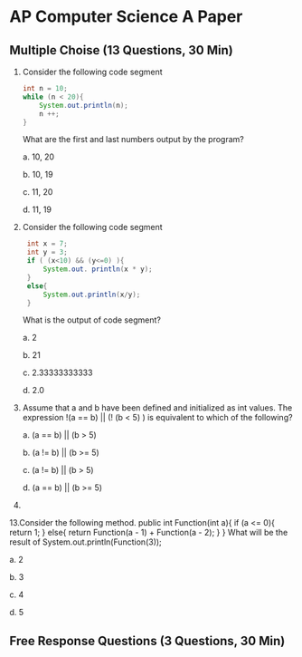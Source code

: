 # AP Computer Science A Paper

## Multiple Choise (13 Questions, 30 Min)
1. Consider the following code segment
   ```java
   int n = 10;
   while (n < 20){
       System.out.println(n);
       n ++;
   }
   ```
   What are the first and last numbers output by the program?
   
   a. 10, 20

   b. 10, 19

   c. 11, 20

   d. 11, 19

2. Consider the following code segment
   ```java
    int x = 7;
    int y = 3;
    if ( (x<10) && (y<=0) ){
        System.out. println(x * y);
    }
    else{
        System.out.println(x/y);
    }
   ```
   What is the output of code segment?

   a. 2

   b. 21

   c. 2.33333333333

   d. 2.0

3. Assume that a and b have been defined and initialized as int values. The          expression
   !(a == b) || (! (b < 5) )
   is equivalent to which of the following?
   
   a. (a == b) || (b > 5)
   
   b. (a != b) || (b >= 5)
   
   c. (a != b) || (b > 5)
   
   d. (a == b) || (b >= 5)

4. 

13.Consider the following method.
   public int Function(int a){
      if (a <= 0){
         return 1;
      }
      else{
         return Function(a - 1) + Function(a - 2);
      }
    }
   What will be the result of System.out.println(Function(3));
   
   a. 2
   
   b. 3
   
   c. 4
   
   d. 5

## Free Response Questions (3 Questions, 30 Min)
